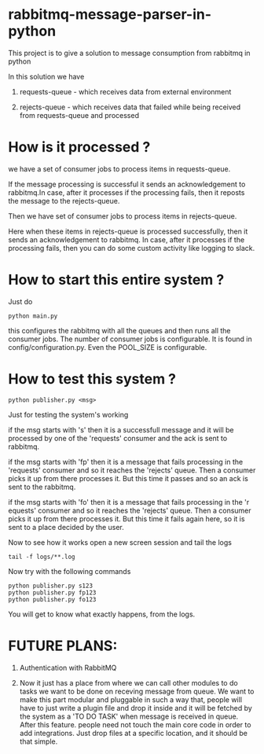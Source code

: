 # rabbitmq-message-parser-in-python
This project is to give a solution to message consumption from rabbitmq in python

In this solution we have 

1) requests-queue - which receives data from external environment

2) rejects-queue - which receives data that failed while being received from requests-queue and processed

# How is it processed ?

we have a set of consumer jobs to process items in requests-queue.

If the message processing is successful it sends an acknowledgement to rabbitmq.In case, after it processes if the processing fails, then it reposts the message to the rejects-queue.

Then we have set of consumer jobs to process items in rejects-queue. 

Here when these items in rejects-queue is processed successfully, then it sends an acknowledgement to rabbitmq.
In case, after it processes if the processing fails, then you can do some custom activity like logging to slack.


# How to start this entire system ?

Just do 


    python main.py


this configures the rabbitmq with all the queues and then runs all the consumer jobs. The number of consumer jobs is configurable. It is found in config/configuration.py. Even the POOL_SIZE is configurable.


# How to test this system ?


    python publisher.py <msg>


Just for testing the system's working

if the msg starts with 's' then it is a successfull message and it will be processed by one of the 'requests' consumer and the ack is sent to rabbitmq.

if the msg starts with 'fp' then it is a message that fails processing in the 'requests' consumer and so it reaches the 'rejects' queue.
Then a consumer picks it up from there processes it. But this time it passes and
so  an ack is sent to the rabbitmq.

if the msg starts with 'fo' then it is a message that fails processing in the 'r
equests' consumer and so it reaches the 'rejects' queue.
Then a consumer picks it up from there processes it. But this time it fails again here, so it is sent to a place decided by the user.

Now to see how it works open a new screen session and tail the logs
   
    tail -f logs/**.log
    

Now try with the following commands

    python publisher.py s123
    python publisher.py fp123
    python publisher.py fo123

You will get to know what exactly happens, from the logs.


# FUTURE PLANS:

1) Authentication with RabbitMQ

2) Now it just has a place from where we can call other modules to do tasks we want to be done on receving message from queue. We want to make this part modular and pluggable in such a way that, people will have to just write a plugin file and drop it inside and it will be fetched by the system as a 'TO DO TASK' when message is received in queue. After this feature. people need not touch the main core code in order to add integrations. Just drop files at a specific location, and it should be that simple.


